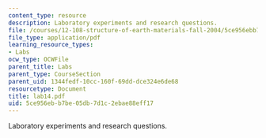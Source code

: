 ```yaml
---
content_type: resource
description: Laboratory experiments and research questions.
file: /courses/12-108-structure-of-earth-materials-fall-2004/5ce956ebb7be05db7d1c2ebae88eff17_lab14.pdf
file_type: application/pdf
learning_resource_types:
- Labs
ocw_type: OCWFile
parent_title: Labs
parent_type: CourseSection
parent_uid: 1344fedf-10cc-160f-69dd-dce324e6de68
resourcetype: Document
title: lab14.pdf
uid: 5ce956eb-b7be-05db-7d1c-2ebae88eff17
---
```

Laboratory experiments and research questions.

